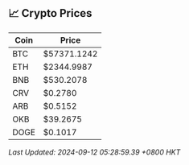## 📈 Crypto Prices

| Coin | Price |
| ---- | ----- |
| BTC | $57371.1242 |
| ETH | $2344.9987 |
| BNB | $530.2078 |
| CRV | $0.2780 |
| ARB | $0.5152 |
| OKB | $39.2675 |
| DOGE | $0.1017 |

_Last Updated: 2024-09-12 05:28:59.39 +0800 HKT_